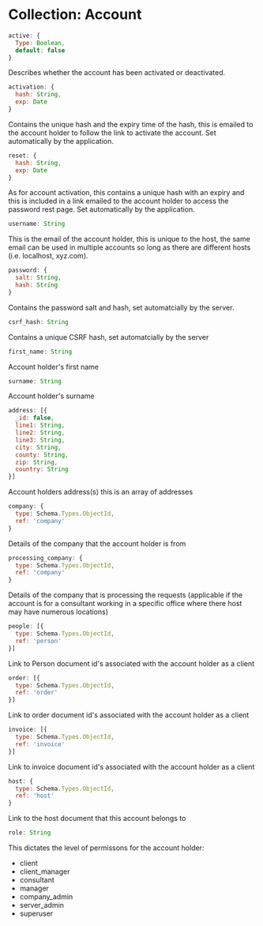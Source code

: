 # Collection: Account

```javascript
active: {
  Type: Boolean,
  default: false
}
```
Describes whether the account has been activated or deactivated.
```javascript
activation: {
  hash: String,
  exp: Date
}
```
Contains the unique hash and the expiry time of the hash, this is emailed to the account holder to follow the link to activate the account.  Set automatically by the application.
```javascript
reset: {
  hash: String,
  exp: Date
}
```
As for account activation, this contains a unique hash with an expiry and this is included in a link emailed to the account holder to access the password rest page.  Set automatically by the application.
```javascript
username: String
```
This is the email of the account holder, this is unique to the host, the same email can be used in multiple accounts so long as there are different hosts (i.e. localhost, xyz.com).
```javascript
password: {
  salt: String,
  hash: String
}
```
Contains the password salt and hash, set automatcially by the server.
```javascript
csrf_hash: String
```
Contains a unique CSRF hash, set automatcially by the server
```javascript
first_name: String
```
Account holder's first name
```javascript
surname: String
```
Account holder's surname
```javascript
address: [{
  _id: false,
  line1: String,
  line2: String,
  line3: String,
  city: String,
  county: String,
  zip: String,
  country: String
}]
```
Account holders address(s) this is an array of addresses
```javascript
company: {
  type: Schema.Types.ObjectId,
  ref: 'company'
}
```
Details of the company that the account holder is from
```javascript
processing_company: {
  type: Schema.Types.ObjectId,
  ref: 'company'
}
```
Details of the company that is processing the requests (applicable if the account is for a consultant working in a specific office where there host may have numerous locations)
```javascript
people: [{
  type: Schema.Types.ObjectId,
  ref: 'person'
}]
```
Link to Person document id's associated with the account holder as a client
```javascript
order: [{
  type: Schema.Types.ObjectId,
  ref: 'order'
}]
```
Link to order document id's associated with the account holder as a client
```javascript
invoice: [{
  type: Schema.Types.ObjectId,
  ref: 'invoice'
}]
```
Link to invoice document id's associated with the account holder as a client
```javascript
host: {
  type: Schema.Types.ObjectId,
  ref: 'host'
}
```
Link to the host document that this account belongs to
```javascript
role: String
```
This dictates the level of permissons for the account holder:
* client
* client_manager
* consultant
* manager
* company_admin
* server_admin
* superuser

